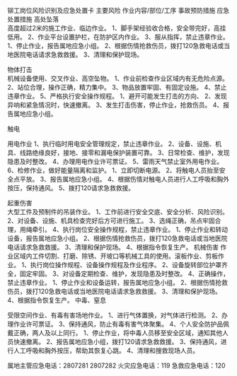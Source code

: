 铆工岗位风险识别及应急处置卡
主要风险	作业内容/部位/工序	事故预防措施	应急处置措施
高处坠落	
高度超过2米的施工作业、临边作业。	1、脚手架经验收合格，安全带完好，高挂低用。
2、作业平台设置护栏，在防护区内作业。
3、服从指挥，禁止违章作业。	1、停止作业，报告属地应急小组。
2、根据伤情抢救伤员，拨打120急救电话或当地医院电话请求急救救援。
3、清理和保护现场。

物体打击	
机械设备使用、交叉作业、高空坠物。
	1、作业前检查作业区域内有无危险点源。
2、站位合理，操作正确，精力集中。
3、物品放置牢固、有固定设施。
4、禁止违章作业。
5、严格执行安全操作规程。	1、避开可能发生打击的方向、
2、发现异响和紧急情况时，快速撤离。
3、发生打击伤害，停止作业，抢救伤员。
4、报告属地应急小组。

触电	


用电作业	1、执行临时用电安全管理规定，禁止违章作业。
2、设备、设施、机具、线路绝缘良好，接地、接零和漏电保护装置可靠。
3、日常检查、维护，发现隐患及时整改。
4、办理用电作业许可票证。
5、雷雨天气禁止室外用电作业。
6、检修作业，做好能量隔离和监护。	1、立即切断电源。
2、将触电人员抬至安全点平放。
3、报告属地应急小组。
4、根据伤情对触电人员进行人工呼吸和胸外按压，保持通风。
5、拨打120请求急救救援。

起重伤害	
大型工件及预制件的吊装作业。	1、工作前进行安全交底、安全分析、风险识别。
2、对设备、设施、机具检查完好后方可进行施工。
3、选绳正确，吊点牢固合理，用绳牵引。
4、执行岗位安全操作规程，禁止违章作业。	1、停止作业和转动设备，报告属地应急小组。
2、根据伤情抢救伤员，拨打120急救电话或当地医院电话请求急救救援。
3、清理和保护现场。
4、根据指令恢复生产。
机械伤害	作业区域内工件切割、打磨、除锈、开坡口等机械工具的使用。滚板作业、剪板作业。	1、执行岗位操作规程、设备操作规程及作业程序。
2、设备旋转部位护罩齐全，固定牢固。
3、对设备定期检查、维护，发现隐患及时整改。
4、正确操作，禁止违章作业。	1、停止作业和设备运转，报告属地应急小组。
2、根据伤情抢救伤员，拨打120急救电话或当地医院电话请求急救救援。
3、清理和保护现场。
4、根据指令恢复生产。
中毒、窒息	

受限空间作业、有毒有害场地作业。	1、进行气体置换，对气体进行检测。
2、办理作业许可票证。
3、保持通风，防止有毒有害气体聚集。
4、个人安全防护品佩戴正确，两人及以上同行。	1、停止作业，将中毒人员移至安全区域，通知其他人员快速撤离。
2、报告属地应急小组，拨打120请求急救救援。
3、保持通风，进行人工呼吸和胸外按压，帮助其恢复心跳。
4、清理和搜救现场人员。


属地主管应急电话：2807281  2807282
火灾应急电话：119
急救应急电话：120
